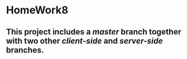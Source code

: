 # HomeWork8
## This project includes a _master_ branch together with two other _client-side_ and _server-side_ branches.
